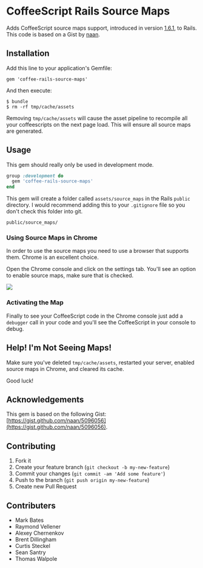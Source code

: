 # CoffeeScript Rails Source Maps

Adds CoffeeScript source maps support, introduced in version [1.6.1](http://coffeescript.org/#changelog), to Rails. This code is based on a Gist by [naan](https://gist.github.com/naan/5096056).

## Installation

Add this line to your application's Gemfile:

    gem 'coffee-rails-source-maps'

And then execute:

    $ bundle
    $ rm -rf tmp/cache/assets

Removing `tmp/cache/assets` will cause the asset pipeline to recompile all your coffeescripts on the next page load. This will ensure all source maps are generated.

## Usage

This gem should really only be used in development mode.

```ruby
group :development do
  gem 'coffee-rails-source-maps'
end
```

This gem will create a folder called `assets/source_maps` in the Rails `public` directory. I would recommend adding this to your `.gitignore` file so you don't check this folder into git.

```
public/source_maps/
```

### Using Source Maps in Chrome

In order to use the source maps you need to use a browser that supports them. Chrome is an excellent choice.

Open the Chrome console and click on the settings tab. You'll see an option to enable source maps, make sure that is checked.

![](http://i.imgur.com/5ndSqZV.jpg)

### Activating the Map

Finally to see your CoffeeScript code in the Chrome console just add a `debugger` call in your code and you'll see the CoffeeScript in your console to debug.

## Help! I'm Not Seeing Maps!

Make sure you've deleted `tmp/cache/assets`, restarted your server, enabled source maps in Chrome, and cleared its cache.

Good luck!

## Acknowledgements

This gem is based on the following Gist: [https://gist.github.com/naan/5096056](https://gist.github.com/naan/5096056).

## Contributing

1. Fork it
2. Create your feature branch (`git checkout -b my-new-feature`)
3. Commit your changes (`git commit -am 'Add some feature'`)
4. Push to the branch (`git push origin my-new-feature`)
5. Create new Pull Request

## Contributers

* Mark Bates
* Raymond Vellener
* Alexey Chernenkov
* Brent Dillingham
* Curtis Steckel
* Sean Santry
* Thomas Walpole